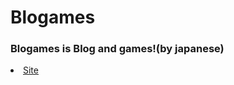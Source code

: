 # Blogames

<h3>Blogames is Blog and games!(by japanese)</h3>
<li><a href="https://hayattgd.github.io/Blogames/">Site</li></a>
